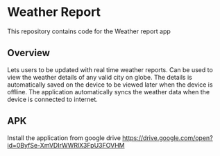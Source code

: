 # Weather Report

This repository contains code for the Weather report app

## Overview
Lets users to be updated with real time weather reports. Can be used to view the weather details of any valid city on globe.  The details is automatically saved on the device to be viewed later when the device is offline. The application automatically syncs the weather data when the device is connected to internet.

## APK
Install the application from google drive https://drive.google.com/open?id=0ByfSe-XmVDIrWWRlX3FpU3FOVHM

